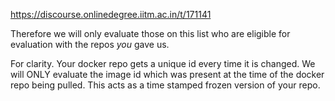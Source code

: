 https://discourse.onlinedegree.iitm.ac.in/t/171141

Therefore we will only evaluate those on this list who are eligible for evaluation with the repos <em>you</em> gave us.</p>
<p>For clarity. Your docker repo gets a unique id every time it is changed. We will ONLY evaluate the image id which was present at the time of the docker repo being pulled. This acts as a time stamped frozen version of your repo.